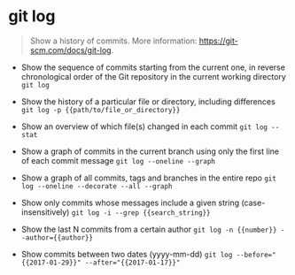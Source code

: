 # git log
> Show a history of commits.
> More information: <https://git-scm.com/docs/git-log>.

- Show the sequence of commits starting from the current one, in reverse chronological order of the Git repository in the current working directory
`git log`

- Show the history of a particular file or directory, including differences
`git log -p {{path/to/file_or_directory}}`

- Show an overview of which file(s) changed in each commit
`git log --stat`

- Show a graph of commits in the current branch using only the first line of each commit message
`git log --oneline --graph`

- Show a graph of all commits, tags and branches in the entire repo
`git log --oneline --decorate --all --graph`

- Show only commits whose messages include a given string (case-insensitively)
`git log -i --grep {{search_string}}`

- Show the last N commits from a certain author
`git log -n {{number}} --author={{author}}`

- Show commits between two dates (yyyy-mm-dd)
`git log --before="{{2017-01-29}}" --after="{{2017-01-17}}"`
